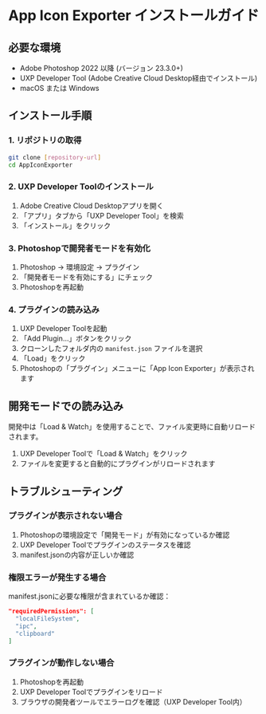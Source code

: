 # App Icon Exporter インストールガイド

## 必要な環境

- Adobe Photoshop 2022 以降 (バージョン 23.3.0+)
- UXP Developer Tool (Adobe Creative Cloud Desktop経由でインストール)
- macOS または Windows

## インストール手順

### 1. リポジトリの取得

```bash
git clone [repository-url]
cd AppIconExporter
```

### 2. UXP Developer Toolのインストール

1. Adobe Creative Cloud Desktopアプリを開く
2. 「アプリ」タブから「UXP Developer Tool」を検索
3. 「インストール」をクリック

### 3. Photoshopで開発者モードを有効化

1. Photoshop → 環境設定 → プラグイン
2. 「開発者モードを有効にする」にチェック
3. Photoshopを再起動

### 4. プラグインの読み込み

1. UXP Developer Toolを起動
2. 「Add Plugin...」ボタンをクリック
3. クローンしたフォルダ内の `manifest.json` ファイルを選択
4. 「Load」をクリック
5. Photoshopの「プラグイン」メニューに「App Icon Exporter」が表示されます

## 開発モードでの読み込み

開発中は「Load & Watch」を使用することで、ファイル変更時に自動リロードされます。

1. UXP Developer Toolで「Load & Watch」をクリック
2. ファイルを変更すると自動的にプラグインがリロードされます

## トラブルシューティング

### プラグインが表示されない場合

1. Photoshopの環境設定で「開発モード」が有効になっているか確認
2. UXP Developer Toolでプラグインのステータスを確認
3. manifest.jsonの内容が正しいか確認

### 権限エラーが発生する場合

manifest.jsonに必要な権限が含まれているか確認：
```json
"requiredPermissions": [
  "localFileSystem",
  "ipc",
  "clipboard"
]
```

### プラグインが動作しない場合

1. Photoshopを再起動
2. UXP Developer Toolでプラグインをリロード
3. ブラウザの開発者ツールでエラーログを確認（UXP Developer Tool内）